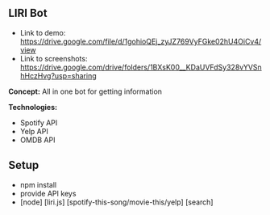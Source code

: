 ## LIRI Bot

- Link to demo: https://drive.google.com/file/d/1gohioQEj_zyJZ769VyFGke02hU4OiCv4/view
- Link to screenshots: https://drive.google.com/drive/folders/1BXsK00__KDaUVFdSy328vYVSnhHczHvg?usp=sharing

**Concept:**  All in one bot for getting information 

**Technologies:**
- Spotify API
- Yelp API
- OMDB API

## Setup
- npm install
- provide API keys
- [node] [liri.js] [spotify-this-song/movie-this/yelp] [search]